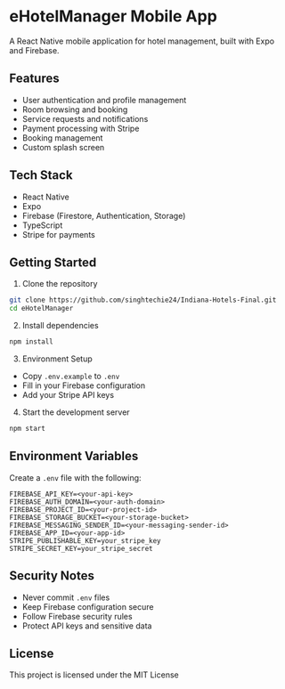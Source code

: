 # eHotelManager Mobile App

A React Native mobile application for hotel management, built with Expo and Firebase.

## Features

- User authentication and profile management
- Room browsing and booking
- Service requests and notifications
- Payment processing with Stripe
- Booking management
- Custom splash screen

## Tech Stack

- React Native
- Expo
- Firebase (Firestore, Authentication, Storage)
- TypeScript
- Stripe for payments

## Getting Started

1. Clone the repository
```bash
git clone https://github.com/singhtechie24/Indiana-Hotels-Final.git
cd eHotelManager
```

2. Install dependencies
```bash
npm install
```

3. Environment Setup
- Copy `.env.example` to `.env`
- Fill in your Firebase configuration
- Add your Stripe API keys

4. Start the development server
```bash
npm start
```

## Environment Variables

Create a `.env` file with the following:
```
FIREBASE_API_KEY=<your-api-key>
FIREBASE_AUTH_DOMAIN=<your-auth-domain>
FIREBASE_PROJECT_ID=<your-project-id>
FIREBASE_STORAGE_BUCKET=<your-storage-bucket>
FIREBASE_MESSAGING_SENDER_ID=<your-messaging-sender-id>
FIREBASE_APP_ID=<your-app-id>
STRIPE_PUBLISHABLE_KEY=your_stripe_key
STRIPE_SECRET_KEY=your_stripe_secret
```

## Security Notes

- Never commit `.env` files
- Keep Firebase configuration secure
- Follow Firebase security rules
- Protect API keys and sensitive data

## License

This project is licensed under the MIT License 